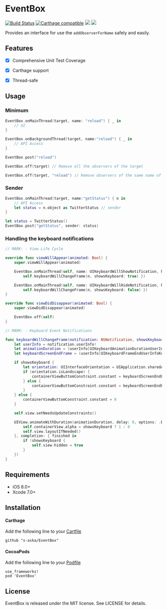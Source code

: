 # EventBox

[![Build Status](https://www.bitrise.io/app/761888ec89ddf48a.svg?token=0bbaMz2vELeV3rreYasSUw&branch=master)](https://www.bitrise.io/app/761888ec89ddf48a)
[![Carthage compatible](https://img.shields.io/badge/Carthage-compatible-4BC51D.svg?style=flat)](https://github.com/Carthage/Carthage)
[![](https://img.shields.io/badge/Xcode-7.0%2B-brightgreen.svg?style=flat)]()
[![](https://img.shields.io/badge/iOS-8.0%2B-brightgreen.svg?style=flat)]()

Provides an interface for use the `addObserverForName` safely and easily.

## Features

- [x] Comprehensive Unit Test Coverage
- [x] Carthage support
- [x] Thread-safe


## Usage

### Minimum

```swift
EventBox.onMainThread(target, name: "reload") { _ in
    // UI
}

EventBox.onBackgroundThread(target, name:"reload") { _ in
    // API Access
}

EventBox.post("reload")

EventBox.off(target) // Remove all the observers of the target

EventBox.off(target, "reload") // Remove observers of the same name of the target
```

### Sender

```swift
EventBox.onMainThread(target, name:"getStatus") { n in
    // API Access
    let status = n.object as TwitterStatus // sender
}

let status = TwitterStatus()
EventBox.post("getStatus", sender: status)
```

### Handling the keyboard notifications

```swift
// MARK: - View Life Cycle

override func viewWillAppear(animated: Bool) {
    super.viewWillAppear(animated)

    EventBox.onMainThread(self, name: UIKeyboardWillShowNotification, handler: { n in
        self.keyboardWillChangeFrame(n, showsKeyboard: true) })

    EventBox.onMainThread(self, name: UIKeyboardWillHideNotification, handler: { n in
        self.keyboardWillChangeFrame(n, showsKeyboard: false) })
}

override func viewDidDisappear(animated: Bool) {
    super.viewDidDisappear(animated)

    EventBox.off(self)
}

// MARK: - Keyboard Event Notifications

func keyboardWillChangeFrame(notification: NSNotification, showsKeyboard: Bool) {
    let userInfo = notification.userInfo!
    let animationDuration = (userInfo[UIKeyboardAnimationDurationUserInfoKey] as NSNumber).doubleValue
    let keyboardScreenEndFrame = (userInfo[UIKeyboardFrameEndUserInfoKey] as NSValue).CGRectValue()

    if showsKeyboard {
        let orientation: UIInterfaceOrientation = UIApplication.sharedApplication().statusBarOrientation
        if (orientation.isLandscape) {
            containerViewButtomConstraint.constant = keyboardScreenEndFrame.size.width
        } else {
            containerViewButtomConstraint.constant = keyboardScreenEndFrame.size.height
        }
    } else {
        containerViewButtomConstraint.constant = 0
    }

    self.view.setNeedsUpdateConstraints()

    UIView.animateWithDuration(animationDuration, delay: 0, options: .BeginFromCurrentState, animations: {
        self.containerView.alpha = showsKeyboard ? 1 : 0
        self.view.layoutIfNeeded()
    }, completion: { finished in
        if !showsKeyboard {
            self.view.hidden = true
        }
    })
}
```


## Requirements

- iOS 8.0+
- Xcode 7.0+

## Installation

#### Carthage

Add the following line to your [Cartfile](https://github.com/carthage/carthage)

```
github "s-aska/EventBox"
```

#### CocoaPods

Add the following line to your [Podfile](https://guides.cocoapods.org/)

```
use_frameworks!
pod 'EventBox'
```


## License

EventBox is released under the MIT license. See LICENSE for details.
